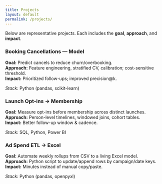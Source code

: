 ```yaml
---
title: Projects
layout: default
permalink: /projects/
---
```

<link rel="stylesheet" href="{{ '/public/css/poole.css' | relative_url }}">
<link rel="stylesheet" href="{{ '/public/css/hyde.css'  | relative_url }}">
<link rel="stylesheet" href="{{ '/public/css/syntax.css' | relative_url }}">
<link rel="stylesheet" href="{{ '/assets/css/custom.css' | relative_url }}">




Below are representative projects. Each includes the **goal**, **approach**, and **impact**.

<div class="projects">
  <div class="card">
    <h3>Booking Cancellations — Model</h3>
    <p><strong>Goal:</strong> Predict cancels to reduce churn/overbooking.<br>
    <strong>Approach:</strong> Feature engineering, stratified CV, calibration; cost-sensitive threshold.<br>
    <strong>Impact:</strong> Prioritized follow-ups; improved precision@k.</p>
    <p><em>Stack:</em> Python (pandas, scikit-learn)</p>
  </div>

  <div class="card">
    <h3>Launch Opt-ins → Membership</h3>
    <p><strong>Goal:</strong> Measure opt-ins before membership across distinct launches.<br>
    <strong>Approach:</strong> Person-level timelines, windowed joins, cohort tables.<br>
    <strong>Impact:</strong> Better follow-up window & cadence.</p>
    <p><em>Stack:</em> SQL, Python, Power BI</p>
  </div>

  <div class="card">
    <h3>Ad Spend ETL → Excel</h3>
    <p><strong>Goal:</strong> Automate weekly rollups from CSV to a living Excel model.<br>
    <strong>Approach:</strong> Python script to update/append rows by campaign/date keys.<br>
    <strong>Impact:</strong> Minutes instead of manual copy/paste.</p>
    <p><em>Stack:</em> Python (pandas, openpyxl)</p>
  </div>
</div>
